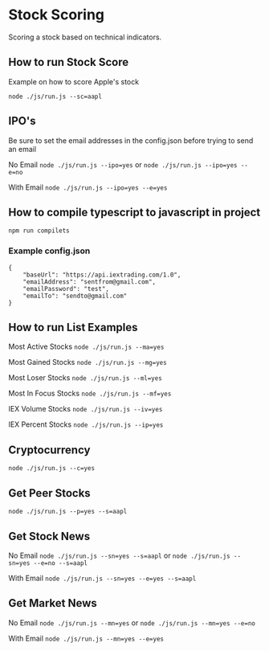 # Stock Scoring
Scoring a stock based on technical indicators.

## How to run Stock Score
Example on how to score Apple's stock

`node ./js/run.js --sc=aapl`

## IPO's
Be sure to set the email addresses in the config.json before trying to send an email

No Email `node ./js/run.js --ipo=yes` or `node ./js/run.js --ipo=yes --e=no`

With Email `node ./js/run.js --ipo=yes --e=yes`

## How to compile typescript to javascript in project
`npm run compilets`

### Example config.json
```
{
    "baseUrl": "https://api.iextrading.com/1.0",
    "emailAddress": "sentfrom@gmail.com",
    "emailPassword": "test",
    "emailTo": "sendto@gmail.com"
}
```

## How to run List Examples
Most Active Stocks `node ./js/run.js --ma=yes`

Most Gained Stocks `node ./js/run.js --mg=yes`

Most Loser Stocks `node ./js/run.js --ml=yes`

Most In Focus Stocks `node ./js/run.js --mf=yes`

IEX Volume Stocks `node ./js/run.js --iv=yes`

IEX Percent Stocks `node ./js/run.js --ip=yes`

## Cryptocurrency
`node ./js/run.js --c=yes`

## Get Peer Stocks
`node ./js/run.js --p=yes --s=aapl`

## Get Stock News
No Email `node ./js/run.js --sn=yes --s=aapl` or `node ./js/run.js --sn=yes --e=no --s=aapl`

With Email `node ./js/run.js --sn=yes --e=yes --s=aapl`

## Get Market News
No Email `node ./js/run.js --mn=yes` or `node ./js/run.js --mn=yes --e=no`

With Email `node ./js/run.js --mn=yes --e=yes`